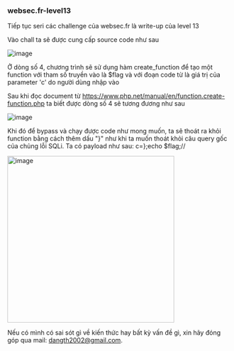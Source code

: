 ### websec.fr-level13
Tiếp tục seri các challenge của websec.fr là write-up của level 13

Vào chall ta sẽ được cung cấp source code như sau

![image](https://user-images.githubusercontent.com/75677317/202204932-60efb14a-4964-471f-8031-b1e6953606c6.png)


Ở dòng số 4, chương trình sẽ sử dụng hàm create_function để tạo một function với tham số truyền vào là $flag và với đoạn code từ là giá trị của parameter 'c' do người dùng nhập vào

Sau khi đọc document từ https://www.php.net/manual/en/function.create-function.php ta biết được dòng số 4 sẽ tương đương như sau

![image](https://user-images.githubusercontent.com/75677317/202208209-36c00758-f72e-4bf4-a9d1-59b2614e9a4c.png)

Khi đó để bypass và chạy được code như mong muốn, ta sẽ thoát ra khỏi function bằng cách thêm dấu "}" như khi ta muốn thoát khỏi câu query gốc của chủng lỗi SQLi.
Ta có payload như sau: c=};echo $flag;//

<img width="376" alt="image" src="https://user-images.githubusercontent.com/75677317/202210619-2a2c52af-1ab7-452b-8fc8-82f3c9197d94.png">



Nếu có mình có sai sót gì về kiến thức hay bất kỳ vấn đề gì, xin hãy đóng góp qua mail: dangth2002@gmail.com.
